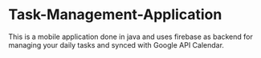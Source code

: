 # Task-Management-Application
This is a mobile application done in java and uses firebase as backend for managing your daily tasks and synced with Google API Calendar.
